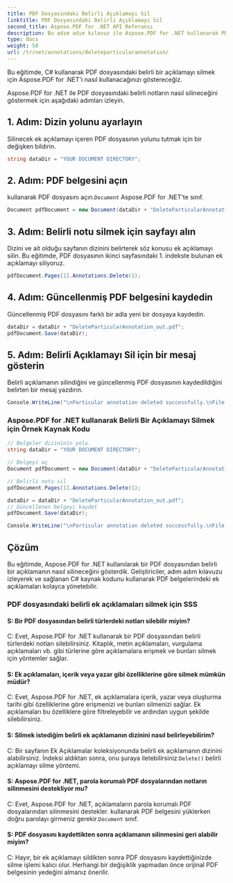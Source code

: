 ```yaml
---
title: PDF Dosyasındaki Belirli Açıklamayı Sil
linktitle: PDF Dosyasındaki Belirli Açıklamayı Sil
second_title: Aspose.PDF for .NET API Referansı
description: Bu adım adım kılavuz ile Aspose.PDF for .NET kullanarak PDF belgesindeki belirli bir açıklamayı nasıl sileceğinizi öğrenin.
type: docs
weight: 50
url: /tr/net/annotations/deleteparticularannotation/
---
```

Bu eğitimde, C# kullanarak PDF dosyasındaki belirli bir açıklamayı silmek için Aspose.PDF for .NET'i nasıl kullanacağınızı göstereceğiz.

Aspose.PDF for .NET ile PDF dosyasındaki belirli notların nasıl silineceğini göstermek için aşağıdaki adımları izleyin.

## 1. Adım: Dizin yolunu ayarlayın

Silinecek ek açıklamayı içeren PDF dosyasının yolunu tutmak için bir değişken bildirin. 

```csharp
string dataDir = "YOUR DOCUMENT DIRECTORY";
```

## 2. Adım: PDF belgesini açın

 kullanarak PDF dosyasını açın.`Document` Aspose.PDF for .NET'te sınıf.

```csharp
Document pdfDocument = new Document(dataDir + "DeleteParticularAnnotation.pdf");
```

## 3. Adım: Belirli notu silmek için sayfayı alın

Dizini ve ait olduğu sayfanın dizinini belirterek söz konusu ek açıklamayı silin. Bu eğitimde, PDF dosyasının ikinci sayfasındaki 1. indekste bulunan ek açıklamayı siliyoruz.

```csharp
pdfDocument.Pages[1].Annotations.Delete(1);
```
## 4. Adım: Güncellenmiş PDF belgesini kaydedin

Güncellenmiş PDF dosyasını farklı bir adla yeni bir dosyaya kaydedin.

```csharp
dataDir = dataDir + "DeleteParticularAnnotation_out.pdf";
pdfDocument.Save(dataDir);
```

## 5. Adım: Belirli Açıklamayı Sil için bir mesaj gösterin

Belirli açıklamanın silindiğini ve güncellenmiş PDF dosyasının kaydedildiğini belirten bir mesaj yazdırın.

```csharp
Console.WriteLine("\nParticular annotation deleted successfully.\nFile saved at " + dataDir);
```

### Aspose.PDF for .NET kullanarak Belirli Bir Açıklamayı Silmek için Örnek Kaynak Kodu

```csharp
// Belgeler dizininin yolu.
string dataDir = "YOUR DOCUMENT DIRECTORY";

// Belgeyi aç
Document pdfDocument = new Document(dataDir + "DeleteParticularAnnotation.pdf");

// Belirli notu sil
pdfDocument.Pages[1].Annotations.Delete(1);

dataDir = dataDir + "DeleteParticularAnnotation_out.pdf";
// Güncellenen belgeyi kaydet
pdfDocument.Save(dataDir);

Console.WriteLine("\nParticular annotation deleted successfully.\nFile saved at " + dataDir);
```

## Çözüm

Bu eğitimde, Aspose.PDF for .NET kullanılarak bir PDF dosyasından belirli bir açıklamanın nasıl silineceğini gösterdik. Geliştiriciler, adım adım kılavuzu izleyerek ve sağlanan C# kaynak kodunu kullanarak PDF belgelerindeki ek açıklamaları kolayca yönetebilir.

### PDF dosyasındaki belirli ek açıklamaları silmek için SSS

#### S: Bir PDF dosyasından belirli türlerdeki notları silebilir miyim?

C: Evet, Aspose.PDF for .NET kullanarak bir PDF dosyasından belirli türlerdeki notları silebilirsiniz. Kitaplık, metin açıklamaları, vurgulama açıklamaları vb. gibi türlerine göre açıklamalara erişmek ve bunları silmek için yöntemler sağlar.

#### S: Ek açıklamaları, içerik veya yazar gibi özelliklerine göre silmek mümkün müdür?

C: Evet, Aspose.PDF for .NET, ek açıklamalara içerik, yazar veya oluşturma tarihi gibi özelliklerine göre erişmenizi ve bunları silmenizi sağlar. Ek açıklamaları bu özelliklere göre filtreleyebilir ve ardından uygun şekilde silebilirsiniz.

#### S: Silmek istediğim belirli ek açıklamanın dizinini nasıl belirleyebilirim?

 C: Bir sayfanın Ek Açıklamalar koleksiyonunda belirli ek açıklamanın dizinini alabilirsiniz. İndeksi aldıktan sonra, onu şuraya iletebilirsiniz:`Delete()` belirli açıklamayı silme yöntemi.

#### S: Aspose.PDF for .NET, parola korumalı PDF dosyalarından notların silinmesini destekliyor mu?

 C: Evet, Aspose.PDF for .NET, açıklamaların parola korumalı PDF dosyalarından silinmesini destekler. kullanarak PDF belgesini yüklerken doğru parolayı girmeniz gerekir.`Document` sınıf.

#### S: PDF dosyasını kaydettikten sonra açıklamanın silinmesini geri alabilir miyim?

C: Hayır, bir ek açıklamayı sildikten sonra PDF dosyasını kaydettiğinizde silme işlemi kalıcı olur. Herhangi bir değişiklik yapmadan önce orijinal PDF belgesinin yedeğini almanız önerilir.